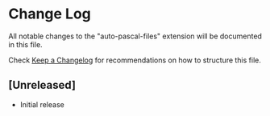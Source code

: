 # Change Log

All notable changes to the "auto-pascal-files" extension will be documented in this file.

Check [Keep a Changelog](http://keepachangelog.com/) for recommendations on how to structure this file.

## [Unreleased]

- Initial release